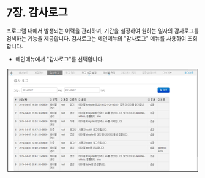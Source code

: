 # 7장. 감사로그

프로그램 내에서 발생되는 이력을 관리하며, 기간을 설정하여 원하는 일자의 감사로그를 검색하는 기능을 제공합니다. 감사로그는 메인메뉴의 "감사로그" 메뉴를 사용하여 조회합니다.

* 메인메뉴에서 "감사로그"를 선택합니다.

![감사로그 화면](images/7.0_audit_1.png)